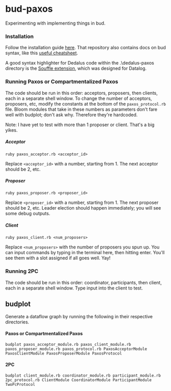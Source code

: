 # bud-paxos
Experimenting with implementing things in bud.

### Installation
Follow the installation guide [here](https://github.com/bloom-lang/bud/blob/master/docs/getstarted.md). That repository also contains docs on bud syntax, like this [useful cheatsheet](https://github.com/bloom-lang/bud/blob/master/docs/cheat.md).

A good syntax highlighter for Dedalus code within the .\dedalus-paxos directory is the [Souffle extension](https://marketplace.visualstudio.com/items?itemName=W4RH4WK.souffle-syntax), which was designed for Datalog.

### Running Paxos or Compartmentalized Paxos
The code should be run in this order: acceptors, proposers, then clients, each in a separate shell window. To change the number of acceptors, proposers, etc, modify the constants at the bottom of the `paxos_protocol.rb` file. Bloom modules that take in these numbers as parameters don't fare well with budplot; don't ask why. Therefore they're hardcoded.

Note: I have yet to test with more than 1 proposer or client. That's a big yikes.

##### Acceptor
```shell
ruby paxos_acceptor.rb <acceptor_id>
```
Replace `<acceptor_id>` with a number, starting from 1. The next acceptor should be 2, etc.

##### Proposer
```shell
ruby paxos_proposer.rb <proposer_id>
```
Replace `<proposer_id>` with a number, starting from 1. The next proposer should be 2, etc. Leader election should happen immediately; you will see some debug outputs.

##### Client
```shell
ruby paxos_client.rb <num_proposers>
```
Replace `<num_proposers>` with the number of proposers you spun up. You can input commands by typing in the terminal here, then hitting enter. You'll see them with a slot assigned if all goes well. Yay!

### Running 2PC
The code should be run in this order: coordinator, participants, then client, each in a separate shell window. Type input into the client to test.

## budplot
Generate a dataflow graph by running the following in their respective directories.

#### Paxos or Compartmentalized Paxos
```shell
budplot paxos_acceptor_module.rb paxos_client_module.rb paxos_proposer_module.rb paxos_protocol.rb PaxosAcceptorModule PaxosClientModule PaxosProposerModule PaxosProtocol
```

#### 2PC
```shell
budplot client_module.rb coordinator_module.rb participant_module.rb 2pc_protocol.rb ClientModule CoordinatorModule ParticipantModule TwoPcProtocol
```